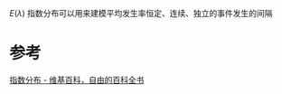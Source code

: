


$E(\lambda)$
指数分布可以用来建模平均发生率恒定、连续、独立的事件发生的间隔

# 参考
[指数分布 - 维基百科，自由的百科全书](https://zh.wikipedia.org/wiki/%E6%8C%87%E6%95%B0%E5%88%86%E5%B8%83)
